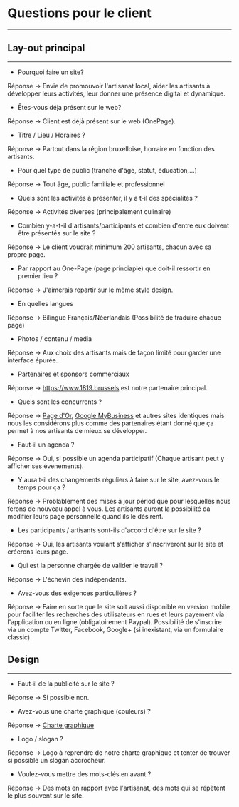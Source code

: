 # Questions pour le client
---------------------------


## Lay-out principal
---------------------

- Pourquoi faire un site?

Réponse -> Envie de promouvoir l'artisanat local, aider les artisants à développer leurs activités, leur donner une présence digital et dynamique.

- Êtes-vous déja présent sur le web?

Réponse -> Client est déjà présent sur le web (OnePage).

- Titre / Lieu / Horaires ?

Réponse -> Partout dans la région bruxelloise, horraire en fonction des artisants.

- Pour quel type de public (tranche d'âge, statut, éducation,...)

Réponse -> Tout âge, public familiale et professionnel

- Quels sont les activités à présenter, il y a t-il des spécialités ?

Réponse -> Activités diverses (principalement culinaire)

- Combien y-a-t-il d'artisants/participants et combien d'entre eux doivent être présentés sur le site ?

Réponse -> Le client voudrait minimum 200 artisants, chacun avec sa propre page.
- Par rapport au One-Page (page princiaple) que doit-il ressortir en premier lieu ?

Réponse -> J'aimerais repartir sur le même style design.

- En quelles langues

Réponse -> Bilingue Français/Néerlandais (Possibilité de traduire chaque page)

- Photos / contenu / media

Réponse -> Aux choix des artisants mais de façon limité pour garder une interface épurée.

- Partenaires et sponsors commerciaux

Réponse -> https://www.1819.brussels est notre partenaire principal.

- Quels sont les concurrents ?

Réponse -> [Page d'Or](https://www.pagesdor.be), [Google MyBusiness](https://www.google.be/intl/fr/business/go/?dclid=CPaV7sGT4dgCFYmoyAodaFkBnA) et autres sites identiques mais nous les considérons plus comme des partenaires étant donné que ça permet à nos artisants de mieux se développer.

- Faut-il un agenda ?

Réponse -> Oui, si possible un agenda participatif (Chaque artisant peut y afficher ses évenements).

- Y aura t-il des changements réguliers à faire sur le site, avez-vous le temps pour ça ?

Réponse -> Problablement des mises à jour périodique pour lesquelles nous ferons de nouveau appel à vous. Les artisants auront la possibilité da modifier leurs page personnelle quand ils le désirent.

- Les participants / artisants sont-ils d'accord d'être sur le site ?

Réponse -> Oui, les artisants voulant s'afficher s'inscriveront sur le site et créerons leurs page.

- Qui est la personne chargée de valider le travail ?

Réponse -> L'échevin des indépendants.

- Avez-vous des exigences particulières ?

Réponse -> Faire en sorte que le site soit aussi disponible en version mobile pour faciliter les recherches des utilisateurs en rues et leurs payement via l'application ou en ligne (obligatoirement Paypal). Possibilité de s'inscrire via un compte Twitter, Facebook, Google+ (si inexistant, via un formulaire classic)


## Design
----------

- Faut-il de la publicité sur le site ?

Réponse -> Si possible non.

- Avez-vous une charte graphique (couleurs) ?

Réponse -> [Charte graphique](http://be.brussels/a-propos-de-la-region/charte-graphique-de-la-region-de-bruxelles-capitale)

- Logo / slogan ?

Réponse -> Logo à reprendre de notre charte graphique et tenter de trouver si possible un slogan accrocheur.

- Voulez-vous mettre des mots-clés en avant ?

Réponse -> Des mots en rapport avec l'artisanat, des mots qui se répètent le plus souvent sur le site.
